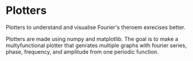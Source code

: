# Plotters
Plotters to understand and visualise Fourier's theroem exrecises better.

Plotters are made using numpy and matplotlib. The goal is to make a multyfunctional plotter that genrates multiple graphs with fourier series, phase, frequency, and amplitude from one periodic function.
